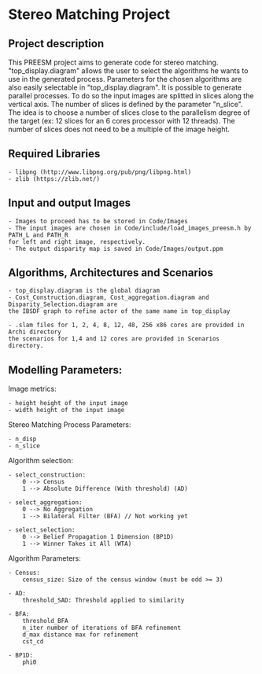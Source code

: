 # Stereo Matching Project

## Project description 
This PREESM project aims to generate code for stereo matching. "top_display.diagram" allows the user 
to select the algorithms he wants to use in the generated process. Parameters for the chosen algorithms are also
easily selectable  in "top_display.diagram". 
It is possible to generate parallel processes. To do so the input images are splitted in slices along the vertical
axis. The number of slices is defined by the parameter "n_slice". The idea is to choose a number of slices close 
to the parallelism degree of the target (ex: 12 slices for an 6 cores processor with 12 threads). The number 
of slices does not need to be a multiple of the image height.  

## Required Libraries
	- libpng (http://www.libpng.org/pub/png/libpng.html)
	- zlib (https://zlib.net/)	
	
## Input and output Images

	- Images to proceed has to be stored in Code/Images
	- The input images are chosen in Code/include/load_images_preesm.h by PATH_L and PATH_R
	for left and right image, respectively.
	- The output disparity map is saved in Code/Images/output.ppm

## Algorithms, Architectures and Scenarios 
	- top_display.diagram is the global diagram
	- Cost_Construction.diagram, Cost_aggregation.diagram and Disparity_Selection.diagram are
	the IBSDF graph to refine actor of the same name in top_display
	
	- .slam files for 1, 2, 4, 8, 12, 48, 256 x86 cores are provided in Archi directory
	the scenarios for 1,4 and 12 cores are provided in Scenarios directory. 
	
## Modelling Parameters:

Image metrics:

	- height height of the input image
	- width height of the input image
	
Stereo Matching Process Parameters:

	- n_disp
	- n_slice
	
Algorithm selection:

	- select_construction: 
		0 --> Census
		1 --> Absolute Difference (With threshold) (AD)
		
	- select_aggregation: 
		0 --> No Aggregation
		1 --> Bilateral Filter (BFA) // Not working yet
	
	- select_selection: 
		0 --> Belief Propagation 1 Dimension (BP1D)
		1 --> Winner Takes it All (WTA)
		
Algorithm Parameters:

	- Census:
		census_size: Size of the census window (must be odd >= 3)
		
	- AD:
		threshold_SAD: Threshold applied to similarity 
	
	- BFA:
		threshold_BFA
		n_iter number of iterations of BFA refinement
		d_max distance max for refinement
		cst_cd
	
	- BP1D:
		phi0
	

		
    
    